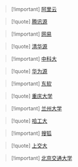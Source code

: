 > [!important] [阿里云](https://developer.aliyun.com/mirror/?spm=a2c6h.13651102.0.0.797f1b114kdkEC&serviceType=mirror&tag=%E7%B3%BB%E7%BB%9F)

> [!quote] [腾讯源](https://mirrors.tencent.com/)    

> [!important] [网易](https://mirrors.163.com/)    

> [!quote] [清华源](https://mirrors.tuna.tsinghua.edu.cn/)    

> [!important] [中科大](https://mirrors.ustc.edu.cn/)      

> [!quote] [华为源](https://mirrors.huaweicloud.com/home)    

> [!important] [东软](https://mirrors.neusoft.edu.cn/)    

> [!quote] [重庆大学](https://mirrors.cqu.edu.cn/#/)    

> [!important] [兰州大学](https://mirror.lzu.edu.cn/)    

> [!quote] [哈工大](https://mirrors.hit.edu.cn/#/home)    

> [!important] [搜狐](https://mirrors.sohu.com/)    

> [!quote] [上交大](https://ftp.sjtu.edu.cn/)  

> [!important] [北京交通大学](https://mirror.bjtu.edu.cn/)